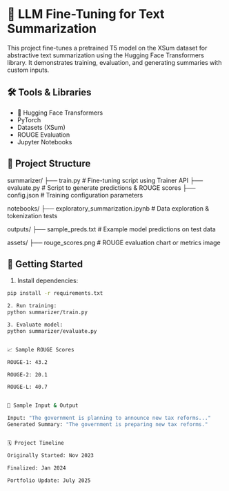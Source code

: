 # 🧠 LLM Fine-Tuning for Text Summarization

This project fine-tunes a pretrained T5 model on the XSum dataset for abstractive text summarization using the Hugging Face Transformers library. It demonstrates training, evaluation, and generating summaries with custom inputs.

## 🛠️ Tools & Libraries
- 🤗 Hugging Face Transformers
- PyTorch
- Datasets (XSum)
- ROUGE Evaluation
- Jupyter Notebooks

## 📁 Project Structure

summarizer/
├── train.py # Fine-tuning script using Trainer API
├── evaluate.py # Script to generate predictions & ROUGE scores
├── config.json # Training configuration parameters

notebooks/
├── exploratory_summarization.ipynb # Data exploration & tokenization tests

outputs/
├── sample_preds.txt # Example model predictions on test data

assets/
├── rouge_scores.png # ROUGE evaluation chart or metrics image


## 🚀 Getting Started

1. Install dependencies:
```bash
pip install -r requirements.txt

2. Run training:
python summarizer/train.py

3. Evaluate model:
python summarizer/evaluate.py


📈 Sample ROUGE Scores

ROUGE-1: 43.2

ROUGE-2: 20.1

ROUGE-L: 40.7


📝 Sample Input & Output

Input: "The government is planning to announce new tax reforms..."
Generated Summary: "The government is preparing new tax reforms."


🗓️ Project Timeline

Originally Started: Nov 2023

Finalized: Jan 2024

Portfolio Update: July 2025


